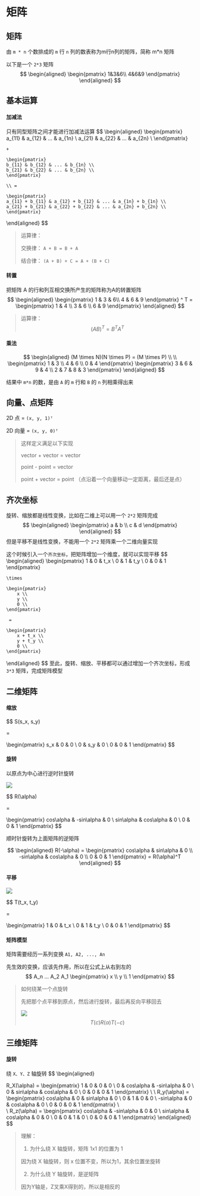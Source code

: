# 矩阵

## 矩阵

由 `m * n` 个数排成的 `m` 行 `n` 列的数表称为m行n列的矩阵，简称 m*n 矩阵

以下是一个 `2*3` 矩阵
$$
\begin{aligned}
	\begin{pmatrix}
	1&3&6\\
	4&6&9
	\end{pmatrix}
\end{aligned}
$$

## 基本运算

#### 加减法

只有同型矩阵之间才能进行加减法运算
$$
\begin{aligned}
	\begin{pmatrix}
	a_{11} & a_{12} & ... & a_{1n} \\
	a_{21} & a_{22} & ... & a_{2n} \\
	\end{pmatrix}
	
	+
	
	\begin{pmatrix}
	b_{11} & b_{12} & ... & b_{1n} \\
	b_{21} & b_{22} & ... & b_{2n} \\
	\end{pmatrix}
	
	\\ =

	\begin{pmatrix}
	a_{11} + b_{11} & a_{12} + b_{12} & ... & a_{1n} + b_{1n} \\
	a_{21} + b_{21} & a_{22} + b_{22} & ... & a_{2n} + b_{2n} \\
	\end{pmatrix}
\end{aligned}
$$

> 运算律：
>
> 交换律： `A + B = B + A`
>
> 结合律： `(A + B) + C = A + (B + C)`

#### 转置

把矩阵 A 的行和列互相交换所产生的矩阵称为A的转置矩阵
$$
\begin{aligned}
	\begin{pmatrix}
	1 & 3 & 6\\
	4 & 6 & 9
	\end{pmatrix} ^ T
	=
	\begin{pmatrix}
	1 & 4 \\
	3 & 6 \\
	6 & 9
	\end{pmatrix}
\end{aligned}
$$

>运算律：
>$$
>(AB) ^ T = B^ T A^T
>$$

#### 乘法

$$
\begin{aligned}
	(M \times N)(N \times P) = (M \times P) \\
	\\
	\begin{pmatrix}
	1 & 3 \\
	4 & 6 \\
	0 & 4
	\end{pmatrix}
	\begin{pmatrix}
	3 & 6 & 9 & 4 \\
	2 & 7 & 8 & 3
	\end{pmatrix}
\end{aligned}
$$

结果中 `m*n` 的数，是由 `A` 的 `m` 行和 `B` 的 `n` 列相乘得出来 

## 向量、点矩阵

2D 点     = `(x, y, 1)ᵀ`

2D 向量  = `(x, y, 0)ᵀ`

>这样定义满足以下实现
>
>vector + vector = vector
>
>point - point = vector
>
>point + vector = point （点沿着一个向量移动一定距离，最后还是点）

## 齐次坐标

旋转、缩放都是线性变换，比如在二维上可以用一个 `2*2` 矩阵完成
$$
\begin{aligned}
	\begin{pmatrix}
		a & b \\
		c & d
	\end{pmatrix}
\end{aligned}
$$
但是平移不是线性变换，不能用一个 `2*2` 矩阵乘一个二维向量实现

这个时候引入一个`齐次坐标`，把矩阵增加一个维度，就可以实现平移
$$
\begin{aligned}
	\begin{pmatrix}
		1 & 0 & t_x \\
		0 & 1 & t_y \\
		0 & 0 & 1
	\end{pmatrix}
	
	\times
	
	\begin{pmatrix}
		x \\
		y \\
		0 \\
	\end{pmatrix}
	
	 = 
	
	\begin{pmatrix}
		x + t_x \\
		y + t_y \\
		0 \\
	\end{pmatrix}
\end{aligned}
$$
至此，旋转、缩放、平移都可以通过增加一个齐次坐标，形成 `3*3` 矩阵，完成矩阵模型

## 二维矩阵

#### 缩放


$$
S(s_x, s_y)

= 

\begin{pmatrix}
  s_x & 0 & 0 \\
  0 & s_y & 0 \\
  0 & 0 & 1
\end{pmatrix}
$$

#### 旋转

以原点为中心进行逆时针旋转

![](https://cdn.jsdelivr.net/gh/kingmusi/blogImages/img/202411212325576.jpg)

$$
R(\alpha)

= 

\begin{pmatrix}
  cos\alpha & -sin\alpha & 0 \\
  sin\alpha & cos\alpha & 0 \\
  0 & 0 & 1
\end{pmatrix}
$$

顺时针旋转为上面矩阵的逆矩阵

$$
\begin{aligned}
	R(-\alpha) = 
		\begin{pmatrix}
      cos\alpha & sin\alpha & 0 \\
      -sin\alpha & cos\alpha & 0 \\
      0 & 0 & 1
    \end{pmatrix}
    = R(\alpha)^T
\end{aligned}
$$

#### 平移

![](https://cdn.jsdelivr.net/gh/kingmusi/blogImages/img/202411212325189.jpg)

$$
T(t_x, t_y)

= 

\begin{pmatrix}
  1 & 0 & t_x \\
  0 & 1 & t_y \\
  0 & 0 & 1
\end{pmatrix}
$$

#### 矩阵模型

矩阵需要经历一系列变换 `A1, A2, ..., An`

先生效的变换，应该先作用，所以在公式上从右到左的
$$
A_n ... A_2 A_1 
\begin{pmatrix}
  x \\
  y \\
  1
\end{pmatrix}
$$

> 如何绕某一个点旋转
>
> 先把那个点平移到原点，然后进行旋转，最后再反向平移回去
>
> ![](https://cdn.jsdelivr.net/gh/kingmusi/blogImages/img/202411212325122.jpg)
> $$
> T(c) R(\alpha) T(-c)
> $$

## 三维矩阵

#### 旋转

绕 `X、Y、Z` 轴旋转
$$
\begin{aligned}

R_X(\alpha) =
	\begin{pmatrix}
		1 & 0 & 0 & 0 \\
		0 & cos\alpha & -sin\alpha & 0 \\
		0 & sin\alpha & cos\alpha & 0 \\
		0 & 0 & 0 & 1
	\end{pmatrix}
\\
\\
R_y(\alpha) =
	\begin{pmatrix}
		cos\alpha & 0 & sin\alpha & 0 \\
		0 & 1 & 0 & 0 \\
		-sin\alpha & 0 & cos\alpha & 0 \\
		0 & 0 & 0 & 1
	\end{pmatrix}
\\	
\\
R_z(\alpha) =
	\begin{pmatrix}
		cos\alpha & -sin\alpha & 0 & 0 \\
		sin\alpha & cos\alpha & 0 & 0 \\
		0 & 0 & 1 & 0 \\
		0 & 0 & 0 & 1
	\end{pmatrix}
\end{aligned}
$$

>理解：
>
>1. 为什么绕 X 轴旋转，矩阵 1x1 的位置为 1
>
>因为绕 X 轴旋转，则 x 位置不变，所以为1，其余位置坐旋转
>
>2. 为什么绕 Y 轴旋转，是逆矩阵
>
>因为Y轴是，Z叉乘X得到的，所以是相反的
